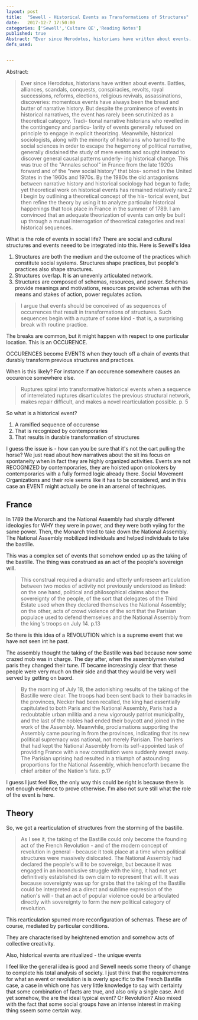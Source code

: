 ```yaml
---
layout: post
title:  "Sewell - Historical Events as Transformations of Structures"
date:   2017-12-7 17:50:00
categories: ['Sewell','Culture QE','Reading Notes']
published: true
Abstract: "Ever since Herodotus, historians have written about events. Battles, alliances, scandals, conquests, conspiracies, revolts, royal successions, reforms, elections, religious revivals, assassinations, discoveries momentous events have always been the bread and butter of narrative history. But despite the prominence of events in historical narratives, the event has rarely been scrutinized as a theoretical category. Tradi- tional narrative historians who revelled in the contingency and particu- larity of events generally refused on principle to engage in explicit theorizing. Meanwhile, historical sociologists, along with the minority of historians who turned to the social sciences in order to escape the hegemony of political narrative, generally disdained the study of mere events and sought instead to discover general causal patterns underly- ing historical change. This was true of the Annales school in France from the late 1920s forward and of the new social history that blos- somed in the United States in the 1960s and 1970s. By the 1980s the old antagonisms between narrative history and historical sociology had begun to fade; yet theoretical work on historical events has remained relatively rare.2 I begin by outlining a theoretical concept of the his- torical event, but then refine the theory by using it to analyze particular historical happenings that took place in France in the summer of 1789. I am convinced that an adequate theorization of events can only be built up through a mutual interrogation of theoretical categories and real historical sequences."
defs_used:


---
```

Abstract:
>Ever since Herodotus, historians have written about events. Battles, alliances, scandals, conquests, conspiracies, revolts, royal successions, reforms, elections, religious revivals, assassinations, discoveries: momentous events have always been the bread and butter of narrative history. But despite the prominence of events in historical narratives, the event has rarely been scrutinized as a theoretical category. Tradi- tional narrative historians who revelled in the contingency and particu- larity of events generally refused on principle to engage in explicit theorizing. Meanwhile, historical sociologists, along with the minority of historians who turned to the social sciences in order to escape the hegemony of political narrative, generally disdained the study of mere events and sought instead to discover general causal patterns underly- ing historical change. This was true of the "Annales school" in France from the late 1920s forward and of the "new social history" that blos- somed in the United States in the 1960s and 1970s. By the 1980s the old antagonisms between narrative history and historical sociology had begun to fade; yet theoretical work on historical events has remained relatively rare.2 I begin by outlining a theoretical concept of the his- torical event, but then refine the theory by using it to analyze particular historical happenings that took place in France in the summer of 1789. I am convinced that an adequate theorization of events can only be built up through a mutual interrogation of theoretical categories and real historical sequences.

What is the role of events in social life? There are social and cultural structures and events neeed to be integrated into this. Here is Sewell's Idea
1. Structures are both the medium and the outcome of the practices which constitute social systems. Structures shape practices, but people's practices also shape structures.
2. Structures overlap. It is an unevenly articulated network.
3. Structures are composed of schemas, resources, and power. Schemas provide meanings and motivations, resources provide schemas with the means and stakes of action, power regulates action.

>I argue that events should be conceived of as sequences of occurrences
that result in transformations of structures. Such sequences begin with
a rupture of some kind - that is, a surprising break with routine practice.

The breaks are common, but it might happen with respect to one particular location. This is an OCCURENCE.

OCCURENCES become EVENTS when they touch off a chain of events that durably transform previous structures and practices.

When is this likely? For instance if an occurence somewhere causes an occurence somewhere else.

>Ruptures
spiral into transformative historical events when a sequence of
interrelated ruptures disarticulates the previous structural network,
makes repair difficult, and makes a novel rearticulation possible. p. 5

So what is a historical event?
1. A ramified sequence of occurense
2. That is recognized by contemporaries
3. That results in durable transformation of structures

I guess the issue is - how can you be sure that it's not the cart pulling the horse? We just read about how narratives about the sit ins focus on spontaneity when in fact they are highly organized activities. Events are not RECOGNIZED by contemporaries, they are hoisted upon onlookers by contemporaries with a fully formed logic already there. Social Movement Organizations and their role seems like it has to be considered, and in this case an EVENT might actually be one in an arsenal of techniques.


## France

In 1789 the Monarch and the National Assembly had sharply different ideologies for WHY they were in power, and they were both vyiing for the same power. Then, the Monarch tried to take down the National Assembly. The National Assembly mobilized individuals and helped individuals to take the bastille.

This was a complex set of events that somehow ended up as the taking of the bastille. The thing was construed as an act of the people's sovereign will.

>This construal required a dramatic and
utterly unforeseen articulation between two modes of activity not previously
understood as linked: on the one hand, political and philosophical
claims about the sovereignty of the people, of the sort that
delegates of the Third Estate used when they declared themselves the
National Assembly; on the other, acts of crowd violence of the sort that
the Parisian populace used to defend themselves and the National
Assembly from the king's troops on July 14. p.13

So there is this idea of a REVOLUTION which is a supreme event that we have not seen int he past.

The assembly thought the taking of the Bastille was bad because now some crazed mob was in charge. The day after, when the assemblymen visited paris they changed their tune. IT became increasingly clear that these people were very much on their side and that they would be very well served by getting on baord.

>By the morning of July 18, the astonishing results of the taking of the
Bastille were clear. The troops had been sent back to their barracks in
the provinces, Necker had been recalled, the king had essentially capitulated
to both Paris and the National Assembly, Paris had a redoubtable
urban militia and a new vigorously patriot municipality, and the
last of the nobles had ended their boycott and joined in the work of the
Assembly. Meanwhile, proclamations supporting the Assembly came
pouring in from the provinces, indicating that its new political supremacy
was national, not merely Parisian. The barriers that had kept the
National Assembly from its self-appointed task of providing France
with a new constitution were suddenly swept away. The Parisian uprising
had resulted in a triumph of astounding proportions for the National
Assembly, which henceforth became the chief arbiter of the
Nation's fate. p.17

I guess I just feel like, the only way this could be right is because there is not enough evidence to prove otherwise. I'm also not sure still what the role of the event is here.

## Theory

So, we got a rearticulation of structures from the storming of the bastille.

>As I see it, the taking of the Bastille could only become the
founding act of the French Revolution - and of the modern concept of
revolution in general - because it took place at a time when political
structures were massively dislocated. The National Assembly had
declared the people's will to be sovereign, but because it was engaged
in an inconclusive struggle with the king, it had not yet definitively
established its own claim to represent that will. It was because sovereignty
was up for grabs that the taking of the Bastille could be interpreted
as a direct and sublime expression of the nation's will - that an
act of popular violence could be articulated directly with sovereignty to
form the new political category of revolution.

This rearticulation spurred more reconfiguration of schemas. These are of course, mediated by particular conditions.

They are characterised by heightened emotion and somehow acts of collective creativity.

Also, historical events are ritualized - the unique events

I feel like the general idea is good and Sewell needs some theory of change to complete his total analysis of society. I just think that the requirememtns for what an event or revolution is is overly specific to the French Bastille case, a case in which one has very little knowledge to say with certainty that some combination of facts are true, and also only a single case. And yet somehow, the are the ideal typical event? Or Revolution? Also mixed with the fact that some social groups have an intense interest in making thing sseem some certain way.
